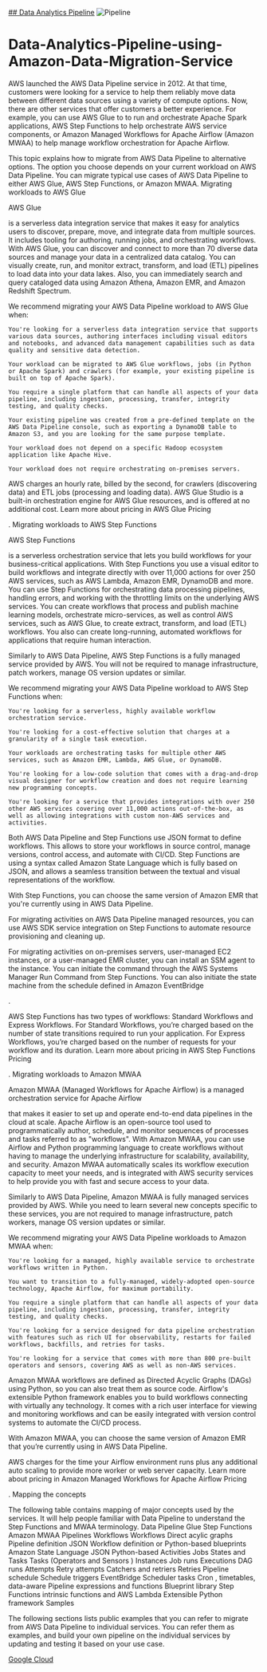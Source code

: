 [## Data Analytics Pipeline](https://blog.devgenius.io/data-analytics-pipeline-in-aws-4d04329cd6cb)
![Pipeline](https://docs.aws.amazon.com/images/datapipeline/latest/DeveloperGuide/images/dp-how-dp-works-v2.png)

# Data-Analytics-Pipeline-using-Amazon-Data-Migration-Service

AWS launched the AWS Data Pipeline service in 2012. At that time, customers were looking for a service to help them reliably move data between different data sources using a variety of compute options. Now, there are other services that offer customers a better experience. For example, you can use AWS Glue to to run and orchestrate Apache Spark applications, AWS Step Functions to help orchestrate AWS service components, or Amazon Managed Workflows for Apache Airflow (Amazon MWAA) to help manage workflow orchestration for Apache Airflow.

This topic explains how to migrate from AWS Data Pipeline to alternative options. The option you choose depends on your current workload on AWS Data Pipeline. You can migrate typical use cases of AWS Data Pipeline to either AWS Glue, AWS Step Functions, or Amazon MWAA.
Migrating workloads to AWS Glue

AWS Glue

is a serverless data integration service that makes it easy for analytics users to discover, prepare, move, and integrate data from multiple sources. It includes tooling for authoring, running jobs, and orchestrating workflows. With AWS Glue, you can discover and connect to more than 70 diverse data sources and manage your data in a centralized data catalog. You can visually create, run, and monitor extract, transform, and load (ETL) pipelines to load data into your data lakes. Also, you can immediately search and query cataloged data using Amazon Athena, Amazon EMR, and Amazon Redshift Spectrum.

We recommend migrating your AWS Data Pipeline workload to AWS Glue when:

    You're looking for a serverless data integration service that supports various data sources, authoring interfaces including visual editors and notebooks, and advanced data management capabilities such as data quality and sensitive data detection.

    Your workload can be migrated to AWS Glue workflows, jobs (in Python or Apache Spark) and crawlers (for example, your existing pipeline is built on top of Apache Spark).

    You require a single platform that can handle all aspects of your data pipeline, including ingestion, processing, transfer, integrity testing, and quality checks.

    Your existing pipeline was created from a pre-defined template on the AWS Data Pipeline console, such as exporting a DynamoDB table to Amazon S3, and you are looking for the same purpose template.

    Your workload does not depend on a specific Hadoop ecosystem application like Apache Hive.

    Your workload does not require orchestrating on-premises servers.

AWS charges an hourly rate, billed by the second, for crawlers (discovering data) and ETL jobs (processing and loading data). AWS Glue Studio is a built-in orchestration engine for AWS Glue resources, and is offered at no additional cost. Learn more about pricing in AWS Glue Pricing

.
Migrating workloads to AWS Step Functions

AWS Step Functions

is a serverless orchestration service that lets you build workflows for your business-critical applications. With Step Functions you use a visual editor to build workflows and integrate directly with over 11,000 actions for over 250 AWS services, such as AWS Lambda, Amazon EMR, DynamoDB and more. You can use Step Functions for orchestrating data processing pipelines, handling errors, and working with the throttling limits on the underlying AWS services. You can create workflows that process and publish machine learning models, orchestrate micro-services, as well as control AWS services, such as AWS Glue, to create extract, transform, and load (ETL) workflows. You also can create long-running, automated workflows for applications that require human interaction.

Similarly to AWS Data Pipeline, AWS Step Functions is a fully managed service provided by AWS. You will not be required to manage infrastructure, patch workers, manage OS version updates or similar.

We recommend migrating your AWS Data Pipeline workload to AWS Step Functions when:

    You're looking for a serverless, highly available workflow orchestration service.

    You're looking for a cost-effective solution that charges at a granularity of a single task execution.

    Your workloads are orchestrating tasks for multiple other AWS services, such as Amazon EMR, Lambda, AWS Glue, or DynamoDB.

    You're looking for a low-code solution that comes with a drag-and-drop visual designer for workflow creation and does not require learning new programming concepts.

    You're looking for a service that provides integrations with over 250 other AWS services covering over 11,000 actions out-of-the-box, as well as allowing integrations with custom non-AWS services and activities.

Both AWS Data Pipeline and Step Functions use JSON format to define workflows. This allows to store your workflows in source control, manage versions, control access, and automate with CI/CD. Step Functions are using a syntax called Amazon State Language which is fully based on JSON, and allows a seamless transition between the textual and visual representations of the workflow.

With Step Functions, you can choose the same version of Amazon EMR that you're currently using in AWS Data Pipeline.

For migrating activities on AWS Data Pipeline managed resources, you can use AWS SDK service integration on Step Functions to automate resource provisioning and cleaning up.

For migrating activities on on-premises servers, user-managed EC2 instances, or a user-managed EMR cluster, you can install an SSM agent to the instance. You can initiate the command through the AWS Systems Manager Run Command from Step Functions. You can also initiate the state machine from the schedule defined in Amazon EventBridge

.

AWS Step Functions has two types of workflows: Standard Workflows and Express Workflows. For Standard Workflows, you’re charged based on the number of state transitions required to run your application. For Express Workflows, you’re charged based on the number of requests for your workflow and its duration. Learn more about pricing in AWS Step Functions Pricing

.
Migrating workloads to Amazon MWAA

Amazon MWAA
(Managed Workflows for Apache Airflow) is a managed orchestration service for Apache Airflow

that makes it easier to set up and operate end-to-end data pipelines in the cloud at scale. Apache Airflow is an open-source tool used to programmatically author, schedule, and monitor sequences of processes and tasks referred to as "workflows". With Amazon MWAA, you can use Airflow and Python programming language to create workflows without having to manage the underlying infrastructure for scalability, availability, and security. Amazon MWAA automatically scales its workflow execution capacity to meet your needs, and is integrated with AWS security services to help provide you with fast and secure access to your data.

Similarly to AWS Data Pipeline, Amazon MWAA is fully managed services provided by AWS. While you need to learn several new concepts specific to these services, you are not required to manage infrastructure, patch workers, manage OS version updates or similar.

We recommend migrating your AWS Data Pipeline workloads to Amazon MWAA when:

    You're looking for a managed, highly available service to orchestrate workflows written in Python.

    You want to transition to a fully-managed, widely-adopted open-source technology, Apache Airflow, for maximum portability.

    You require a single platform that can handle all aspects of your data pipeline, including ingestion, processing, transfer, integrity testing, and quality checks.

    You're looking for a service designed for data pipeline orchestration with features such as rich UI for observability, restarts for failed workflows, backfills, and retries for tasks.

    You're looking for a service that comes with more than 800 pre-built operators and sensors, covering AWS as well as non-AWS services.

Amazon MWAA workflows are defined as Directed Acyclic Graphs (DAGs) using Python, so you can also treat them as source code. Airflow's extensible Python framework enables you to build workflows connecting with virtually any technology. It comes with a rich user interface for viewing and monitoring workflows and can be easily integrated with version control systems to automate the CI/CD process.

With Amazon MWAA, you can choose the same version of Amazon EMR that you’re currently using in AWS Data Pipeline.

AWS charges for the time your Airflow environment runs plus any additional auto scaling to provide more worker or web server capacity. Learn more about pricing in Amazon Managed Workflows for Apache Airflow Pricing

.
Mapping the concepts

The following table contains mapping of major concepts used by the services. It will help people familiar with Data Pipeline to understand the Step Functions and MWAA terminology.
Data Pipeline 	Glue 	Step Functions 	Amazon MWAA
Pipelines 	Workflows 	Workflows 	Direct acylic graphs
Pipeline definition JSON 	Workflow definition or Python-based blueprints 	Amazon State Language JSON 	Python-based
Activities 	Jobs 	States and Tasks 	Tasks
(Operators and Sensors
)
Instances 	Job runs 	Executions 	DAG runs
Attempts 	Retry attempts 	Catchers and retriers 	Retries
Pipeline schedule 	Schedule triggers 	EventBridge Scheduler tasks 	Cron
, timetables, data-aware
Pipeline expressions and functions 	Blueprint library 	Step Functions intrinsic functions and AWS Lambda 	Extensible Python framework
Samples

The following sections lists public examples that you can refer to migrate from AWS Data Pipeline to individual services. You can refer them as examples, and build your own pipeline on the individual services by updating and testing it based on your use case.

[Google Cloud](https://www.youtube.com/watch?v=iIxq9x8jBa8)
